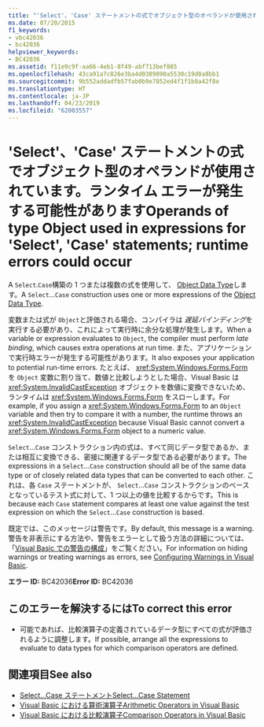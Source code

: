 ```yaml
---
title: "'Select'、'Case' ステートメントの式でオブジェクト型のオペランドが使用されています。ランタイム エラーが発生する可能性があります"
ms.date: 07/20/2015
f1_keywords:
- vbc42036
- bc42036
helpviewer_keywords:
- BC42036
ms.assetid: f11e9c9f-aa66-4eb1-8f49-abf713bef885
ms.openlocfilehash: 43ca91a7c826e3ba4d0389890a5530c19d0a8bb1
ms.sourcegitcommit: 9b552addadfb57fab0b9e7852ed4f1f1b8a42f8e
ms.translationtype: HT
ms.contentlocale: ja-JP
ms.lasthandoff: 04/23/2019
ms.locfileid: "62003557"
---
```

# <a name="operands-of-type-object-used-in-expressions-for-select-case-statements-runtime-errors-could-occur"></a><span data-ttu-id="948d1-102">'Select'、'Case' ステートメントの式でオブジェクト型のオペランドが使用されています。ランタイム エラーが発生する可能性があります</span><span class="sxs-lookup"><span data-stu-id="948d1-102">Operands of type Object used in expressions for 'Select', 'Case' statements; runtime errors could occur</span></span>
<span data-ttu-id="948d1-103">A `Select`.`Case`構築の 1 つまたは複数の式を使用して、 [Object Data Type](../../visual-basic/language-reference/data-types/object-data-type.md)します。</span><span class="sxs-lookup"><span data-stu-id="948d1-103">A `Select`...`Case` construction uses one or more expressions of the [Object Data Type](../../visual-basic/language-reference/data-types/object-data-type.md).</span></span>  
  
 <span data-ttu-id="948d1-104">変数または式が `Object`と評価される場合、コンパイラは *遅延バインディング*を実行する必要があり、これによって実行時に余分な処理が発生します。</span><span class="sxs-lookup"><span data-stu-id="948d1-104">When a variable or expression evaluates to `Object`, the compiler must perform *late binding*, which causes extra operations at run time.</span></span> <span data-ttu-id="948d1-105">また、アプリケーションで実行時エラーが発生する可能性があります。</span><span class="sxs-lookup"><span data-stu-id="948d1-105">It also exposes your application to potential run-time errors.</span></span> <span data-ttu-id="948d1-106">たとえば、 <xref:System.Windows.Forms.Form> を `Object` 変数に割り当て、数値と比較しようとした場合、Visual Basic は <xref:System.InvalidCastException> オブジェクトを数値に変換できないため、ランタイムは <xref:System.Windows.Forms.Form> をスローします。</span><span class="sxs-lookup"><span data-stu-id="948d1-106">For example, if you assign a <xref:System.Windows.Forms.Form> to an `Object` variable and then try to compare it with a number, the runtime throws an <xref:System.InvalidCastException> because Visual Basic cannot convert a <xref:System.Windows.Forms.Form> object to a numeric value.</span></span>  
  
 <span data-ttu-id="948d1-107">`Select`...`Case` コンストラクション内の式は、すべて同じデータ型であるか、または相互に変換できる、密接に関連するデータ型である必要があります。</span><span class="sxs-lookup"><span data-stu-id="948d1-107">The expressions in a `Select`...`Case` construction should all be of the same data type or of closely related data types that can be converted to each other.</span></span> <span data-ttu-id="948d1-108">これは、各 `Case` ステートメントが、 `Select`...`Case` コンストラクションのベースとなっているテスト式に対して、1 つ以上の値を比較するからです。</span><span class="sxs-lookup"><span data-stu-id="948d1-108">This is because each `Case` statement compares at least one value against the test expression on which the `Select`...`Case` construction is based.</span></span>  
  
 <span data-ttu-id="948d1-109">既定では、このメッセージは警告です。</span><span class="sxs-lookup"><span data-stu-id="948d1-109">By default, this message is a warning.</span></span> <span data-ttu-id="948d1-110">警告を非表示にする方法や、警告をエラーとして扱う方法の詳細については、「[Visual Basic での警告の構成](/visualstudio/ide/configuring-warnings-in-visual-basic)」をご覧ください。</span><span class="sxs-lookup"><span data-stu-id="948d1-110">For information on hiding warnings or treating warnings as errors, see [Configuring Warnings in Visual Basic](/visualstudio/ide/configuring-warnings-in-visual-basic).</span></span>  
  
 <span data-ttu-id="948d1-111">**エラー ID:** BC42036</span><span class="sxs-lookup"><span data-stu-id="948d1-111">**Error ID:** BC42036</span></span>  
  
## <a name="to-correct-this-error"></a><span data-ttu-id="948d1-112">このエラーを解決するには</span><span class="sxs-lookup"><span data-stu-id="948d1-112">To correct this error</span></span>  
  
- <span data-ttu-id="948d1-113">可能であれば、比較演算子の定義されているデータ型にすべての式が評価されるように調整します。</span><span class="sxs-lookup"><span data-stu-id="948d1-113">If possible, arrange all the expressions to evaluate to data types for which comparison operators are defined.</span></span>  
  
## <a name="see-also"></a><span data-ttu-id="948d1-114">関連項目</span><span class="sxs-lookup"><span data-stu-id="948d1-114">See also</span></span>

- [<span data-ttu-id="948d1-115">Select...Case ステートメント</span><span class="sxs-lookup"><span data-stu-id="948d1-115">Select...Case Statement</span></span>](../../visual-basic/language-reference/statements/select-case-statement.md)
- [<span data-ttu-id="948d1-116">Visual Basic における算術演算子</span><span class="sxs-lookup"><span data-stu-id="948d1-116">Arithmetic Operators in Visual Basic</span></span>](../../visual-basic/programming-guide/language-features/operators-and-expressions/arithmetic-operators.md)
- [<span data-ttu-id="948d1-117">Visual Basic における比較演算子</span><span class="sxs-lookup"><span data-stu-id="948d1-117">Comparison Operators in Visual Basic</span></span>](../../visual-basic/programming-guide/language-features/operators-and-expressions/comparison-operators.md)
